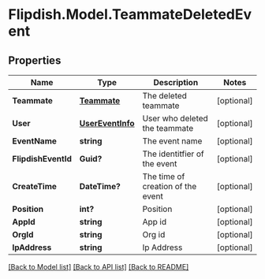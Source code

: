 # Flipdish.Model.TeammateDeletedEvent
## Properties

Name | Type | Description | Notes
------------ | ------------- | ------------- | -------------
**Teammate** | [**Teammate**](Teammate.md) | The deleted teammate | [optional] 
**User** | [**UserEventInfo**](UserEventInfo.md) | User who deleted the teammate | [optional] 
**EventName** | **string** | The event name | [optional] 
**FlipdishEventId** | **Guid?** | The identitfier of the event | [optional] 
**CreateTime** | **DateTime?** | The time of creation of the event | [optional] 
**Position** | **int?** | Position | [optional] 
**AppId** | **string** | App id | [optional] 
**OrgId** | **string** | Org id | [optional] 
**IpAddress** | **string** | Ip Address | [optional] 

[[Back to Model list]](../README.md#documentation-for-models) [[Back to API list]](../README.md#documentation-for-api-endpoints) [[Back to README]](../README.md)

